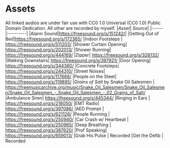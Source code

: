 # **Assets**
All linked audios are under fair use with CC0 1.0 Universal (CC0 1.0)
Public Domain Dedication. All other are recorded by myself.
|*Asset*| *Source*|
|:-----|:---------|
|Alarm Sound|https://freesound.org/s/151242/|
|Getting Out of Bed|https://freesound.org/s/172365/
|Indoor Footsteps | https://freesound.org/s/511203/
|Shower Curtain Opening| https://freesound.org/s/202013/
|Shower Running| https://freesound.org/s/444169/
|Zipper| https://freesound.org/s/328132/
|Walking Downstairs| https://freesound.org/s/397921/
|Door Opening| https://freesound.org/s/344360/
|Concrete Footsteps| https://freesound.org/s/244310/
|Street Noises| https://freesound.org/s/117666/
|People on the Steet| https://freesound.org/s/119895/
|*Grains of Salt* by Snake Oil Salesmen | https://freemusicarchive.org/music/Snake_Oil_Salesmen/Snake_Oil_Salesmen/Snake_Oil_Salesmen_-_Snake_Oil_Salesmen_-_02_Grains_of_Salt/
|Ambulance Siren| https://freesound.org/s/445344/
|Ringing in Ears | https://freesound.org/s/218050/
|EMT Radio| https://freesound.org/s/397086/
|AED Prompt | https://freesound.org/s/621126/
|People Running | https://freesound.org/s/250940/
|Car Crash w/ Heartbeat | https://freesound.org/s/250965/
|Deep Breathing | https://freesound.org/s/387620/
|Prof Speaking| https://freesound.org/s/659013/
|Grab His Pulse | Recorded
|Get the Defib | Recorded